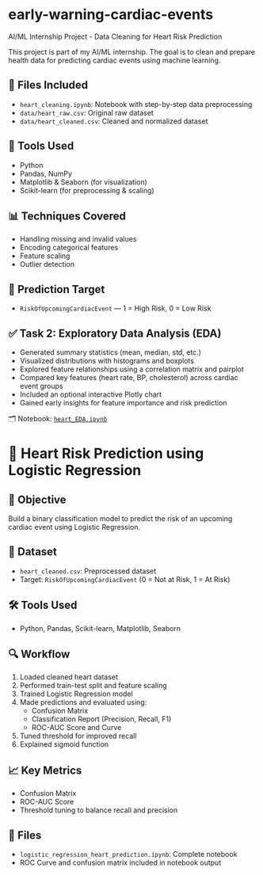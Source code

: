 # early-warning-cardiac-events
AI/ML Internship Project - Data Cleaning for Heart Risk Prediction

This project is part of my AI/ML internship. The goal is to clean and prepare health data for predicting cardiac events using machine learning.

## 📁 Files Included
- `heart_cleaning.ipynb`: Notebook with step-by-step data preprocessing
- `data/heart_raw.csv`: Original raw dataset
- `data/heart_cleaned.csv`: Cleaned and normalized dataset

## 🧰 Tools Used
- Python
- Pandas, NumPy
- Matplotlib & Seaborn (for visualization)
- Scikit-learn (for preprocessing & scaling)

## 📊 Techniques Covered
- Handling missing and invalid values
- Encoding categorical features
- Feature scaling
- Outlier detection

## 🎯 Prediction Target
- `RiskOfUpcomingCardiacEvent` — 1 = High Risk, 0 = Low Risk

## ✅ Task 2: Exploratory Data Analysis (EDA)
- Generated summary statistics (mean, median, std, etc.)
- Visualized distributions with histograms and boxplots
- Explored feature relationships using a correlation matrix and pairplot
- Compared key features (heart rate, BP, cholesterol) across cardiac event groups
- Included an optional interactive Plotly chart
- Gained early insights for feature importance and risk prediction

🗂 Notebook: [`heart_EDA.ipynb`](./heart_EDA.ipynb)

# 💓 Heart Risk Prediction using Logistic Regression

## 📌 Objective
Build a binary classification model to predict the risk of an upcoming cardiac event using Logistic Regression.

## 📁 Dataset
- `heart_cleaned.csv`: Preprocessed dataset
- Target: `RiskOfUpcomingCardiacEvent` (0 = Not at Risk, 1 = At Risk)

## 🛠️ Tools Used
- Python, Pandas, Scikit-learn, Matplotlib, Seaborn

## 🔍 Workflow
1. Loaded cleaned heart dataset
2. Performed train-test split and feature scaling
3. Trained Logistic Regression model
4. Made predictions and evaluated using:
   - Confusion Matrix
   - Classification Report (Precision, Recall, F1)
   - ROC-AUC Score and Curve
5. Tuned threshold for improved recall
6. Explained sigmoid function

## 📈 Key Metrics
- Confusion Matrix
- ROC-AUC Score
- Threshold tuning to balance recall and precision

## 📂 Files
- `logistic_regression_heart_prediction.ipynb`: Complete notebook
- ROC Curve and confusion matrix included in notebook output


